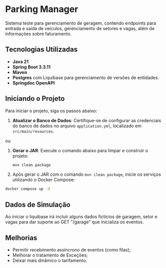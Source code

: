 # Parking Manager

Sistema teste para gerenciamento de geragem, contendo endpoints para entrada e saida de veículos, gerenciamento de setores e vagas, além de informações sobre faturamento.

## Tecnologias Utilizadas

- **Java 21**
- **Spring Boot 3.3.11**
- **Maven**
- **Postgres** com Liquibase para gerenciamento de versões de entidades.
- **Springdoc OpenAPI**

## Iniciando o Projeto

Para iniciar o projeto, siga os passos abaixo:

1. **Atualizar o Banco de Dados**:
   Certifique-se de configurar as credenciais do banco de dados no arquivo `application.yml`, localizado em
   `src/main/resources`.

ou

1. **Gerar o JAR**:
   Execute o comando abaixo para limpar e construir o projeto:
   ```bash
   mvn clean package

2. Após gerar o JAR com o comando `mvn clean package`, inicie os serviços utilizando o Docker Compose:

  ```bash
  docker compose up -d
  ```

## Dados de Simulação

Ao iniciar o liquibase irá incluir alguns dados fictícios de garagem, setor e vagas para dar suporte ao GET "/garage" que inicializa os eventos.

## Melhorias

- Permitir recebimento assíncrono de eventos (como filas);
- Melhorar o tratamento de Exceções;
- Deixar mais dinâmico o tarifamento;